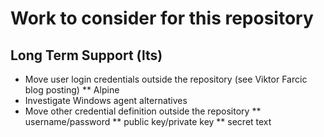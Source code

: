# Work to consider for this repository

## Long Term Support (lts)

* Move user login credentials outside the repository (see Viktor Farcic blog posting)
** Alpine
* Investigate Windows agent alternatives
* Move other credential definition outside the repository
** username/password
** public key/private key
** secret text

